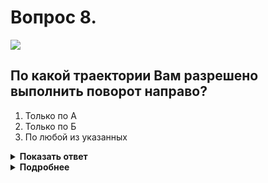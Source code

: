 # Вопрос 8.

![](https://s.drom.ru/i24227/pdd/tickets/2016/1542608455.jpg)

## По какой траектории Вам разрешено выполнить поворот направо?

1. Только по А
2. Только по Б
3. По любой из указанных

<details>
<summary><b>Показать ответ</b></summary>
Правильный ответ: 1
</details>
<details>
<summary><b>Подробнее</b></summary>
При повороте направо транспортное средство должно двигаться по возможности ближе к правому краю проезжей части. У Вас такая возможность есть, продолжаете при повороте направо движение по траектории «А».
(Пункт 8.6 ПДД)
</details>